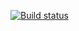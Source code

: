 [![Build status](https://ci.appveyor.com/api/projects/status/n2ykhr13nw0aq069?svg=true)](https://ci.appveyor.com/project/Vasya24/ahj-hw-7-3)